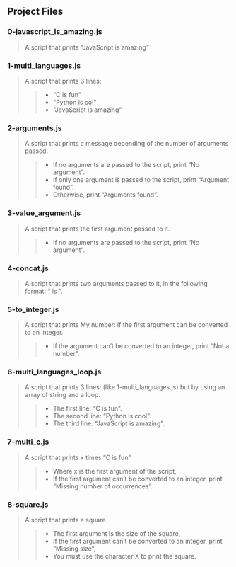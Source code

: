 ## Project Files
### 0-javascript_is_amazing.js
>  A script that prints “JavaScript is amazing”
### 1-multi_languages.js
> A script that prints 3 lines:
>> - "C is fun"
>> - "Python is col"
>> - "JavaScript is amazing"
### 2-arguments.js
> A script that prints a message depending of the number of arguments passed.
>> - If no arguments are passed to the script, print “No argument”.
>> - If only one argument is passed to the script, print “Argument found”.
>> - Otherwise, print “Arguments found”.
### 3-value_argument.js
> A script that prints the first argument passed to it.
>> - If no arguments are passed to the script, print “No argument”.
### 4-concat.js
> A script that prints two arguments passed to it, in the following format: “ is ”.
### 5-to_integer.js
> A script that prints My number: <first argument converted in integer> if the first argument can be converted to an integer.
>> - If the argument can’t be converted to an integer, print “Not a number”.
### 6-multi_languages_loop.js
> A script that prints 3 lines: (like 1-multi_languages.js) but by using an array of string and a loop.
>> - The first line: “C is fun”.
>> - The second line: “Python is cool”.
>> - The third line: “JavaScript is amazing”.
### 7-multi_c.js
> A script that prints x times “C is fun”.
>> - Where x is the first argument of the script,
>> - If the first argument can’t be converted to an integer, print “Missing number of occurrences”.
### 8-square.js
> A script that prints a square.
>> - The first argument is the size of the square,
>> - If the first argument can’t be converted to an integer, print “Missing size”,
>> - You must use the character X to print the square.